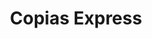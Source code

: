 ---
title: "Copias Express"
url: /san-isidro/copias-express-avenida-los-conquistadores/
shop: Kopieren
---